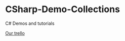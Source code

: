 # CSharp-Demo-Collections
C# Demos and tutorials

[Our trello](https://trello.com/b/V7frCdY1/learning)
